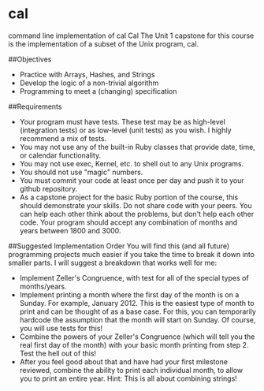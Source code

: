 # cal
command line implementation of cal
Cal
The Unit 1 capstone for this course is the implementation of a subset of the Unix program, cal.

##Objectives
* Practice with Arrays, Hashes, and Strings
* Develop the logic of a non-trivial algorithm
* Programming to meet a (changing) specification

##Requirements
* Your program must have tests. These test may be as high-level (integration tests) or as low-level (unit tests) as you wish. I highly recommend a mix of tests.
* You may not use any of the built-in Ruby classes that provide date, time, or calendar functionality.
* You may not use exec, Kernel, etc. to shell out to any Unix programs.
* You should not use "magic" numbers.
* You must commit your code at least once per day and push it to your github repository.
* As a capstone project for the basic Ruby portion of the course, this should demonstrate your skills. Do not share code with your peers. You can help each other think about the problems, but don't help each other code.
Your program should accept any combination of months and years between 1800 and 3000.

##Suggested Implementation Order
You will find this (and all future) programming projects much easier if you take the time to break it down into smaller parts. I will suggest a breakdown that works well for me:

* Implement Zeller's Congruence, with test for all of the special types of months/years.
* Implement printing a month where the first day of the month is on a Sunday. For example, January 2012. This is the easiest type of month to print and can be thought of as a base case. For this, you can temporarily hardcode the assumption that the month will start on Sunday. Of course, you will use tests for this!
* Combine the powers of your Zeller's Congruence (which will tell you the real first day of the month) with your basic month printing from step 2. Test the hell out of this!
* After you feel good about that and have had your first milestone reviewed, combine the ability to print each individual month, to allow you to print an entire year. Hint: This is all about combining strings!
